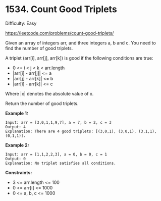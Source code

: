 # 1534. Count Good Triplets

Difficulty: Easy

https://leetcode.com/problems/count-good-triplets/

Given an array of integers arr, and three integers a, b and c. You need to find the number of good triplets.

A triplet (arr[i], arr[j], arr[k]) is good if the following conditions are true:

* 0 <= i < j < k < arr.length
* |arr[i] - arr[j]| <= a
* |arr[j] - arr[k]| <= b
* |arr[i] - arr[k]| <= c

Where |x| denotes the absolute value of x.

Return the number of good triplets.

**Example 1:**
```
Input: arr = [3,0,1,1,9,7], a = 7, b = 2, c = 3
Output: 4
Explanation: There are 4 good triplets: [(3,0,1), (3,0,1), (3,1,1), (0,1,1)].
```

**Example 2:**
```
Input: arr = [1,1,2,2,3], a = 0, b = 0, c = 1
Output: 0
Explanation: No triplet satisfies all conditions.
```

**Constraints:**

* 3 <= arr.length <= 100
* 0 <= arr[i] <= 1000
* 0 <= a, b, c <= 1000
